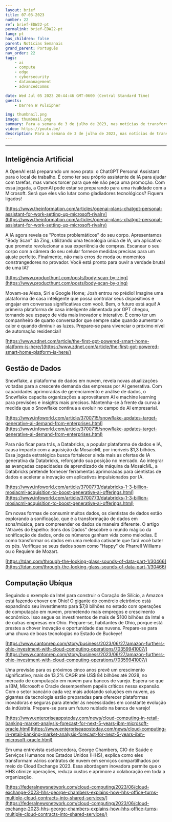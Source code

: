 ```yaml
---
layout: brief
title: 07-03-2023
number: 22
ref: brief-EDW22-pt
permalink: brief-EDW22-pt
lang: pt
has_children: false
parent: Notícias Semanais
grand_parent: Português
nav_order: 22
tags:
    - ai
    - compute
    - edge
    - cybersecurity
    - datamanagement
    - advancedcomms

date: Wed Jul 05 2023 20:44:46 GMT-0600 (Central Standard Time)
guests:
    - Darren W Pulsipher

img: thumbnail.png
image: thumbnail.png
summary: Para a semana de 3 de julho de 2023, nas notícias de transformação digital. A IA está encontrando um substituto para a Alexa e a Siri? Podemos ouvir nossos dados? E onde os provedores de serviços em nuvem estão ganhando muito dinheiro?
video: https://youtu.be/
description: Para a semana de 3 de julho de 2023, nas notícias de transformação digital. A IA está encontrando um substituto para a Alexa e a Siri? Podemos ouvir nossos dados? E onde os provedores de serviços em nuvem estão ganhando muito dinheiro?
---
```






---

## Inteligência Artificial

A OpenAI está preparando um novo prato: o ChatGPT Personal Assistant para o local de trabalho. É como ter seu próprio assistente de IA para ajudar com tarefas, mas vamos torcer para que ele não peça uma promoção. Com essa jogada, a OpenAI pode estar se preparando para uma rivalidade com a Microsoft. Será que eles vão lutar como gladiadores tecnológicos? Fiquem ligados!

[https://www.theinformation.com/articles/openai-plans-chatgpt-personal-assistant-for-work-setting-up-microsoft-rivalry](https://www.theinformation.com/articles/openai-plans-chatgpt-personal-assistant-for-work-setting-up-microsoft-rivalry)

A IA agora revela os "Pontos problemáticos" do seu corpo. Apresentamos "Body Scan" da Zing, utilizando uma tecnologia única de IA, um aplicativo que promete revolucionar a sua experiência de compras. Escanear o seu corpo com a câmera do seu celular fornece medidas precisas para um ajuste perfeito. Finalmente, não mais erros de moda ou momentos constrangedores no provador. Você está pronto para ouvir a verdade brutal de uma IA?

[https://www.producthunt.com/posts/body-scan-by-zing](https://www.producthunt.com/posts/body-scan-by-zing)

Movam-se Alexa, Siri e Google Home; Josh entrou no prédio! Imagine uma plataforma de casa inteligente que possa controlar seus dispositivos e engajar em conversas significativas com você. Bem, o futuro está aqui! A primeira plataforma de casa inteligente alimentada por GPT chegou, tornando seu espaço de vida mais inovador e interativo. É como ter um companheiro de quarto conversador que sempre sabe quando aumentar o calor e quando diminuir as luzes. Prepare-se para vivenciar o próximo nível de automação residencial!

[https://www.zdnet.com/article/the-first-gpt-powered-smart-home-platform-is-here/](https://www.zdnet.com/article/the-first-gpt-powered-smart-home-platform-is-here/)

## Gestão de Dados

Snowflake, a plataforma de dados em nuvem, revela novas atualizações voltadas para a crescente demanda das empresas por AI generativa. Com capacidades aprimoradas de gerenciamento e análise de dados, o Snowflake capacita organizações a aproveitarem AI e machine learning para previsões e insights mais precisos. Mantenha-se à frente da curva à medida que o Snowflake continua a evoluir no campo de AI empresarial.

[https://www.infoworld.com/article/3700715/snowflake-updates-target-generative-ai-demand-from-enterprises.html](https://www.infoworld.com/article/3700715/snowflake-updates-target-generative-ai-demand-from-enterprises.html)

Para não ficar para trás, a Databricks, a popular plataforma de dados e IA, causa impacto com a aquisição da MosaicML por incríveis $1,3 bilhões. Essa jogada estratégica busca fortalecer ainda mais as ofertas de IA generativa da Databricks, reforçando sua posição no mercado. Ao integrar as avançadas capacidades de aprendizado de máquina da MosaicML, a Databricks pretende fornecer ferramentas aprimoradas para cientistas de dados e acelerar a inovação em aplicativos impulsionados por IA.

[https://www.infoworld.com/article/3700773/databricks-1-3-billion-mosiacml-acquisition-to-boost-generative-ai-offerings.html](https://www.infoworld.com/article/3700773/databricks-1-3-billion-mosiacml-acquisition-to-boost-generative-ai-offerings.html)

Em novas formas de consumir muitos dados, os cientistas de dados estão explorando a sonificação, que é a transformação de dados em sons/música, para compreender os dados de maneira diferente. O artigo "Através do Espelho: Sons dos Dados" descobre o mundo mágico da sonificação de dados, onde os números ganham vida como melodias. É como transformar os dados em uma melodia cativante que fará você bater os pés. Verifique se seus dados soam como "Happy" de Pharrell Williams ou o Requiem de Mozart.

[https://tdan.com/through-the-looking-glass-sounds-of-data-part-1/30466](https://tdan.com/through-the-looking-glass-sounds-of-data-part-1/30466)

## Computação Ubíqua

Seguindo o exemplo da Intel para construir o Coração de Silício, a Amazon está fazendo chover em Ohio! O gigante do comércio eletrônico está expandindo seu investimento para $7,8 bilhões no estado com operações de computação em nuvem, prometendo mais empregos e crescimento econômico. Isso segue os investimentos de mais de $100 bilhões da Intel e de outras empresas em Ohio. Prepare-se, habitantes de Ohio, porque está prestes a chover inovação e oportunidade das nuvens. Prepare-se para uma chuva de boas tecnologias no Estado de Buckeye!

[https://www.cantonrep.com/story/business/2023/06/27/amazon-furthers-ohio-investment-with-cloud-computing-operations/70359941007/](https://www.cantonrep.com/story/business/2023/06/27/amazon-furthers-ohio-investment-with-cloud-computing-operations/70359941007/)

Uma previsão para os próximos cinco anos prevê um crescimento significativo, mais de 13,2% CAGR até US$ 84 bilhões até 2028, no mercado de computação em nuvem para bancos de varejo. Espera-se que a IBM, Microsoft e Oracle desempenhem papéis críticos nessa expansão. Com o setor bancário cada vez mais adotando soluções em nuvem, as gigantes da tecnologia estão preparadas para oferecer plataformas inovadoras e seguras para atender às necessidades em constante evolução da indústria. Prepare-se para um futuro nublado na banca de varejo!

[https://www.enterpriseappstoday.com/news/cloud-computing-in-retail-banking-market-analysis-forecast-for-next-5-years-ibm-microsoft-oracle.html](https://www.enterpriseappstoday.com/news/cloud-computing-in-retail-banking-market-analysis-forecast-for-next-5-years-ibm-microsoft-oracle.html)

Em uma entrevista esclarecedora, George Chambers, CIO de Saúde e Serviços Humanos nos Estados Unidos (HHS), explica como eles transformam vários contratos de nuvem em serviços compartilhados por meio do Cloud Exchange 2023. Essa abordagem inovadora permite que o HHS otimize operações, reduza custos e aprimore a colaboração em toda a organização.

[https://federalnewsnetwork.com/cloud-computing/2023/06/cloud-exchange-2023-hhs-george-chambers-explains-how-hhs-office-turns-multiple-cloud-contracts-into-shared-services/](https://federalnewsnetwork.com/cloud-computing/2023/06/cloud-exchange-2023-hhs-george-chambers-explains-how-hhs-office-turns-multiple-cloud-contracts-into-shared-services/)


